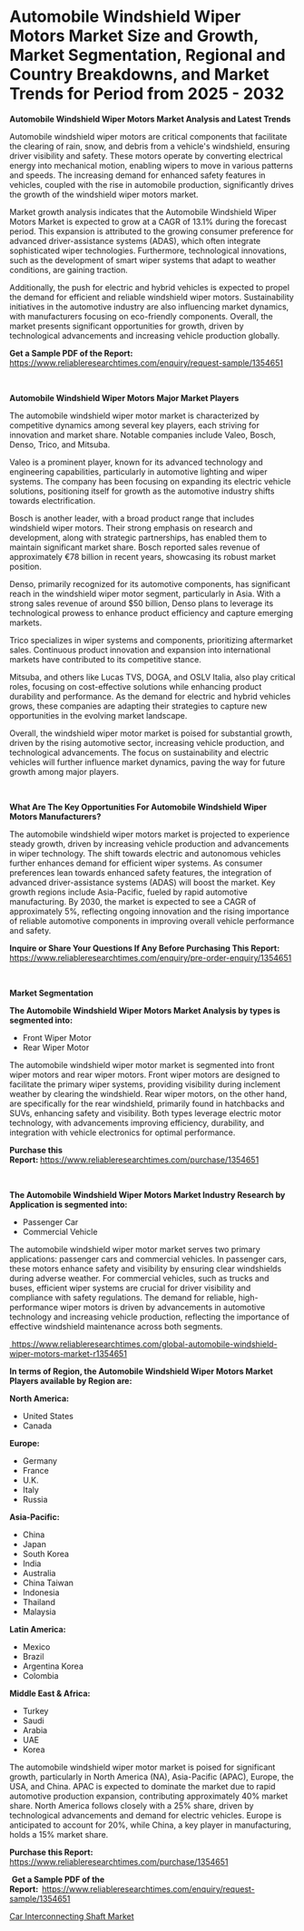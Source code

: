 <p><h1>Automobile Windshield Wiper Motors Market Size and Growth, Market Segmentation, Regional and Country Breakdowns, and Market Trends for Period from 2025 -  2032</h1></p><p><strong>Automobile Windshield Wiper Motors Market Analysis and Latest Trends</strong></p>
<p><p>Automobile windshield wiper motors are critical components that facilitate the clearing of rain, snow, and debris from a vehicle's windshield, ensuring driver visibility and safety. These motors operate by converting electrical energy into mechanical motion, enabling wipers to move in various patterns and speeds. The increasing demand for enhanced safety features in vehicles, coupled with the rise in automobile production, significantly drives the growth of the windshield wiper motors market.</p><p>Market growth analysis indicates that the Automobile Windshield Wiper Motors Market is expected to grow at a CAGR of 13.1% during the forecast period. This expansion is attributed to the growing consumer preference for advanced driver-assistance systems (ADAS), which often integrate sophisticated wiper technologies. Furthermore, technological innovations, such as the development of smart wiper systems that adapt to weather conditions, are gaining traction.</p><p>Additionally, the push for electric and hybrid vehicles is expected to propel the demand for efficient and reliable windshield wiper motors. Sustainability initiatives in the automotive industry are also influencing market dynamics, with manufacturers focusing on eco-friendly components. Overall, the market presents significant opportunities for growth, driven by technological advancements and increasing vehicle production globally.</p></p>
<p><strong>Get a Sample PDF of the Report:&nbsp;</strong> <a href="https://www.reliableresearchtimes.com/enquiry/request-sample/1354651?utm_campaign=3108&utm_medium=2&utm_source=Github&utm_content=ia&utm_term=31032025&utm_id=automobile-windshield-wiper-motors">https://www.reliableresearchtimes.com/enquiry/request-sample/1354651</a></p>
<p>&nbsp;</p>
<p><strong>Automobile Windshield Wiper Motors Major Market Players</strong></p>
<p><p>The automobile windshield wiper motor market is characterized by competitive dynamics among several key players, each striving for innovation and market share. Notable companies include Valeo, Bosch, Denso, Trico, and Mitsuba. </p><p>Valeo is a prominent player, known for its advanced technology and engineering capabilities, particularly in automotive lighting and wiper systems. The company has been focusing on expanding its electric vehicle solutions, positioning itself for growth as the automotive industry shifts towards electrification.</p><p>Bosch is another leader, with a broad product range that includes windshield wiper motors. Their strong emphasis on research and development, along with strategic partnerships, has enabled them to maintain significant market share. Bosch reported sales revenue of approximately €78 billion in recent years, showcasing its robust market position.</p><p>Denso, primarily recognized for its automotive components, has significant reach in the windshield wiper motor segment, particularly in Asia. With a strong sales revenue of around $50 billion, Denso plans to leverage its technological prowess to enhance product efficiency and capture emerging markets.</p><p>Trico specializes in wiper systems and components, prioritizing aftermarket sales. Continuous product innovation and expansion into international markets have contributed to its competitive stance.</p><p>Mitsuba, and others like Lucas TVS, DOGA, and OSLV Italia, also play critical roles, focusing on cost-effective solutions while enhancing product durability and performance. As the demand for electric and hybrid vehicles grows, these companies are adapting their strategies to capture new opportunities in the evolving market landscape.</p><p>Overall, the windshield wiper motor market is poised for substantial growth, driven by the rising automotive sector, increasing vehicle production, and technological advancements. The focus on sustainability and electric vehicles will further influence market dynamics, paving the way for future growth among major players.</p></p>
<p>&nbsp;</p>
<p><strong>What Are The Key Opportunities For Automobile Windshield Wiper Motors Manufacturers?</strong></p>
<p><p>The automobile windshield wiper motors market is projected to experience steady growth, driven by increasing vehicle production and advancements in wiper technology. The shift towards electric and autonomous vehicles further enhances demand for efficient wiper systems. As consumer preferences lean towards enhanced safety features, the integration of advanced driver-assistance systems (ADAS) will boost the market. Key growth regions include Asia-Pacific, fueled by rapid automotive manufacturing. By 2030, the market is expected to see a CAGR of approximately 5%, reflecting ongoing innovation and the rising importance of reliable automotive components in improving overall vehicle performance and safety.</p></p>
<p><strong>Inquire or Share Your Questions If Any Before Purchasing This Report:</strong> <a href="https://www.reliableresearchtimes.com/enquiry/pre-order-enquiry/1354651?utm_campaign=3108&utm_medium=2&utm_source=Github&utm_content=ia&utm_term=31032025&utm_id=automobile-windshield-wiper-motors">https://www.reliableresearchtimes.com/enquiry/pre-order-enquiry/1354651</a></p>
<p>&nbsp;</p>
<p><strong>Market Segmentation</strong></p>
<p><strong>The Automobile Windshield Wiper Motors Market Analysis by types is segmented into:</strong></p>
<p><ul><li>Front Wiper Motor</li><li>Rear Wiper Motor</li></ul></p>
<p><p>The automobile windshield wiper motor market is segmented into front wiper motors and rear wiper motors. Front wiper motors are designed to facilitate the primary wiper systems, providing visibility during inclement weather by clearing the windshield. Rear wiper motors, on the other hand, are specifically for the rear windshield, primarily found in hatchbacks and SUVs, enhancing safety and visibility. Both types leverage electric motor technology, with advancements improving efficiency, durability, and integration with vehicle electronics for optimal performance.</p></p>
<p><strong>Purchase this Report:&nbsp;</strong><a href="https://www.reliableresearchtimes.com/purchase/1354651?utm_campaign=3108&utm_medium=2&utm_source=Github&utm_content=ia&utm_term=31032025&utm_id=automobile-windshield-wiper-motors">https://www.reliableresearchtimes.com/purchase/1354651</a></p>
<p>&nbsp;</p>
<p><strong>The Automobile Windshield Wiper Motors Market Industry Research by Application is segmented into:</strong></p>
<p><ul><li>Passenger Car</li><li>Commercial Vehicle</li></ul></p>
<p><p>The automobile windshield wiper motor market serves two primary applications: passenger cars and commercial vehicles. In passenger cars, these motors enhance safety and visibility by ensuring clear windshields during adverse weather. For commercial vehicles, such as trucks and buses, efficient wiper systems are crucial for driver visibility and compliance with safety regulations. The demand for reliable, high-performance wiper motors is driven by advancements in automotive technology and increasing vehicle production, reflecting the importance of effective windshield maintenance across both segments.</p></p>
<p><a href="https://www.reliableresearchtimes.com/global-automobile-windshield-wiper-motors-market-r1354651?utm_campaign=3108&utm_medium=2&utm_source=Github&utm_content=ia&utm_term=31032025&utm_id=automobile-windshield-wiper-motors">&nbsp;https://www.reliableresearchtimes.com/global-automobile-windshield-wiper-motors-market-r1354651</a></p>
<p><strong>In terms of Region, the Automobile Windshield Wiper Motors Market Players available by Region are:</strong></p>
<p>
    <p> <strong> North America: </strong>
        <ul>
            <li>United States</li>
            <li>Canada</li>
        </ul>
        </p> 
    <p> <strong> Europe: </strong>
        <ul>
            <li>Germany</li>
            <li>France</li>
            <li>U.K.</li>
            <li>Italy</li>
            <li>Russia</li>
        </ul>
        </p> 
    <p> <strong> Asia-Pacific: </strong>
        <ul>
            <li>China</li>
            <li>Japan</li>
            <li>South Korea</li>
            <li>India</li>
            <li>Australia</li>
            <li>China Taiwan</li>
            <li>Indonesia</li>
            <li>Thailand</li>
            <li>Malaysia</li>
        </ul>
        </p> 
    <p> <strong> Latin America: </strong>
        <ul>
            <li>Mexico</li>
            <li>Brazil</li>
            <li>Argentina Korea</li>
            <li>Colombia</li>
        </ul>
        </p> 
    <p> <strong> Middle East & Africa: </strong>
        <ul>
            <li>Turkey</li>
            <li>Saudi</li>
            <li>Arabia</li>
            <li>UAE</li>
            <li>Korea</li>
        </ul>
    </p>
    </p>
<p><p>The automobile windshield wiper motor market is poised for significant growth, particularly in North America (NA), Asia-Pacific (APAC), Europe, the USA, and China. APAC is expected to dominate the market due to rapid automotive production expansion, contributing approximately 40% market share. North America follows closely with a 25% share, driven by technological advancements and demand for electric vehicles. Europe is anticipated to account for 20%, while China, a key player in manufacturing, holds a 15% market share.</p></p>
<p><strong>Purchase this Report: </strong><a href="https://www.reliableresearchtimes.com/purchase/1354651?utm_campaign=3108&utm_medium=2&utm_source=Github&utm_content=ia&utm_term=31032025&utm_id=automobile-windshield-wiper-motors">https://www.reliableresearchtimes.com/purchase/1354651</a></p>
<p>&nbsp;<strong>Get a Sample PDF of the Report:&nbsp;&nbsp;</strong><a href="https://www.reliableresearchtimes.com/enquiry/request-sample/1354651?utm_campaign=3108&utm_medium=2&utm_source=Github&utm_content=ia&utm_term=31032025&utm_id=automobile-windshield-wiper-motors">https://www.reliableresearchtimes.com/enquiry/request-sample/1354651</a></p>
<p><strong></strong></p>
<p><p><a href="https://github.com/kaloyhboosh/Market-Research-Report-List-1/blob/main/car-interconnecting-shaft-market.md?utm_campaign=3108&utm_medium=2&utm_source=Github&utm_content=ia&utm_term=31032025&utm_id=automobile-windshield-wiper-motors">Car Interconnecting Shaft Market</a></p></p>